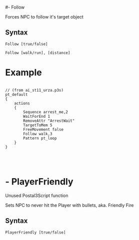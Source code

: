 #- Follow
<p>Forces NPC to follow it's target object
<h2>Syntax</h2>
<p><code class="language-js">Follow [true/false]</code>
<p><code class="language-js">Follow [walk/run], [distance]</code>
<h1>Example</h1>
<pre><code class="language-js">
// (from ai_st11_urza.p3s)
pt_default
{
	actions 
	{
		Sequence arrest_me,2
		WaitForEnd 1
		RemoveAttr "ArrestWait"
		TargetToMem 5
		FreeMovement false
		Follow walk,3
		Pattern pt_loop
	}
}
</code></pre>

<br><br><h1>- PlayerFriendly</h1>
<p>Unused Postal3Script function
<p>Sets NPC to never hit the Player with bullets, aka. Friendly Fire
<h2>Syntax</h2>
<p><code class="language-js">PlayerFriendly [true/false]</code>